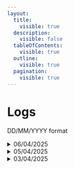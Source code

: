 ```yaml
---
layout:
  title:
    visible: true
  description:
    visible: false
  tableOfContents:
    visible: true
  outline:
    visible: true
  pagination:
    visible: true
---
```


# Logs

DD/MM/YYYY format

<details>

<summary>06/04/2025</summary>

* Edited [callbacks](../libraries/callbacks.md) page

</details>

<details>

<summary>05/04/2025</summary>

* Added [UserCmd](../classes/usercmd/) page
* Added [UserCmd Constants](../classes/usercmd/usercmd-constants.md) page
* Added [callbacks](../libraries/callbacks.md) page
* Added [aimbot](../libraries/aimbot.md) page
* Added [Vector3](../classes/vector3.md) page

- Edited [BitBuffer](../classes/bitbuffer.md) page

</details>

<details>

<summary>03/04/2025</summary>

* Added [Atribute Definition](../classes/attribute-definition.md) page
* Added [BitBuffer](../classes/bitbuffer.md) page
* Added [Material](../classes/material/) page
* Added [Entity](../classes/entity/) page
* Added [DrawModelContext](../classes/drawmodelcontext.md) page

- Added [http](../libraries/http.md) page

</details>
